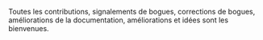 Toutes les contributions, signalements de bogues, corrections de bogues, améliorations de la documentation, améliorations et idées sont les bienvenues.


